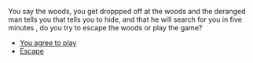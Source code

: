 You say the woods, you get droppped off at the woods and the deranged man tells you that tells you to hide, and that he will search for you in five minutes , do you try to escape the woods or play the game?

* [You agree to play](../Game/Building.md)
* [Escape](../Woods/game.md)